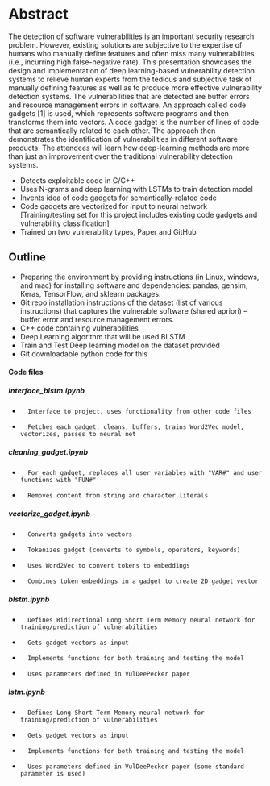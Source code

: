 # Abstract
The detection of software vulnerabilities is an important security research problem. However, existing solutions are subjective to the expertise of humans who manually define features and often miss many vulnerabilities (i.e., incurring high false-negative rate). This presentation showcases the design and implementation of deep learning-based vulnerability detection systems to relieve human experts from the tedious and subjective task of manually defining features as well as to produce more effective vulnerability detection systems. The vulnerabilities that are detected are buffer errors and resource management errors in software. An approach called code gadgets [1] is used, which represents software programs and then transforms them into vectors. A code gadget is the number of lines of code that are semantically related to each other. The approach then demonstrates the identification of vulnerabilities in different software products. The attendees will learn how deep-learning methods are more than just an improvement over the traditional vulnerability detection systems.

* Detects exploitable code in C/C++
* Uses N-grams and deep learning with LSTMs to train detection model
* Invents idea of code gadgets for semantically-related code
* Code gadgets are vectorized for input to neural network
[Training/testing set for this project includes existing code gadgets and vulnerability classification]
* Trained on two vulnerability types, Paper and GitHub


## Outline

* Preparing the environment by providing instructions (in Linux, windows, and mac) for installing software and dependencies: pandas, gensim, Keras, TensorFlow, and sklearn packages.
* Git repo installation instructions of the dataset (list of various instructions) that captures the vulnerable software (shared apriori) – buffer error and resource management errors.
* C++ code containing vulnerabilities
* Deep Learning algorithm that will be used BLSTM
* Train and Test Deep learning model on the dataset provided
* Git downloadable python code for this

#### Code files
##### Interface_blstm.ipynb
*		Interface to project, uses functionality from other code files
*		Fetches each gadget, cleans, buffers, trains Word2Vec model, vectorizes, passes to neural net
##### cleaning_gadget.ipynb
*		For each gadget, replaces all user variables with "VAR#" and user functions with "FUN#"
*		Removes content from string and character literals
##### vectorize_gadget,ipynb
*		Converts gadgets into vectors
*		Tokenizes gadget (converts to symbols, operators, keywords)
*		Uses Word2Vec to convert tokens to embeddings
*		Combines token embeddings in a gadget to create 2D gadget vector
##### blstm.ipynb
*		Defines Bidirectional Long Short Term Memory neural network for training/prediction of vulnerabilities
*		Gets gadget vectors as input
*		Implements functions for both training and testing the model
*		Uses parameters defined in VulDeePecker paper
##### lstm.ipynb
*		Defines Long Short Term Memory neural network for training/prediction of vulnerabilities
*		Gets gadget vectors as input
*		Implements functions for both training and testing the model
*		Uses parameters defined in VulDeePecker paper (some standard parameter is used)

